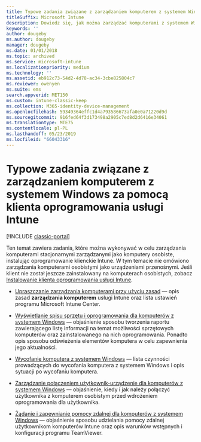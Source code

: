 ```yaml
---
title: Typowe zadania związane z zarządzaniem komputerem z systemem Windows
titleSuffix: Microsoft Intune
description: Dowiedz się, jak można zarządzać komputerami z systemem Windows, na których działa klient oprogramowania usługi Intune.
keywords: ''
author: dougeby
ms.author: dougeby
manager: dougeby
ms.date: 01/01/2018
ms.topic: archived
ms.service: microsoft-intune
ms.localizationpriority: medium
ms.technology: ''
ms.assetid: eb912c73-54d2-4d78-ac34-3cbe825804c7
ms.reviewer: owenyen
ms.suite: ems
search.appverid: MET150
ms.custom: intune-classic-keep
ms.collection: M365-identity-device-management
ms.openlocfilehash: 59349364effc1d4a793586673afa0e0a71220d9d
ms.sourcegitcommit: 916fed64f3d173498a2905c7ed8d2d6416e34061
ms.translationtype: MTE75
ms.contentlocale: pl-PL
ms.lasthandoff: 05/23/2019
ms.locfileid: "66043316"
---
```

# <a name="common-windows-pc-management-tasks-with-the-intune-software-client"></a>Typowe zadania związane z zarządzaniem komputerem z systemem Windows za pomocą klienta oprogramowania usługi Intune

[!INCLUDE [classic-portal](includes/classic-portal.md)]

Ten temat zawiera zadania, które można wykonywać w celu zarządzania komputerami stacjonarnymi zarządzanymi jako komputery osobiste, instalując oprogramowanie klienckie Intune. W tym temacie nie omówiono zarządzania komputerami osobistymi jako urządzeniami przenośnymi. Jeśli klient nie został jeszcze zainstalowany na komputerach osobistych, zobacz [Instalowanie klienta oprogramowania usługi Intune](install-the-windows-pc-client-with-microsoft-intune.md).


- [Upraszczanie zarządzania komputerami przy użyciu zasad](use-policies-to-simplify-windows-pc-management.md) — opis zasad **zarządzania komputerem** usługi Intune oraz lista ustawień programu Microsoft Intune Center.

- [Wyświetlanie spisu sprzętu i oprogramowania dla komputerów z systemem Windows](view-hardware-and-software-inventory-for-windows-pcs-in-microsoft-intune.md) — objaśnienie sposobu tworzenia raportu zawierającego listę informacji na temat możliwości sprzętowych komputerów oraz zainstalowanego na nich oprogramowania. Ponadto opis sposobu odświeżenia elementów komputera w celu zapewnienia jego aktualności.

- [Wycofanie komputera z systemem Windows](retire-a-windows-pc-with-microsoft-intune.md) — lista czynności prowadzących do wycofania komputera z systemem Windows i opis sytuacji po wycofaniu komputera.

- [Zarządzanie połączeniem użytkownik-urządzenie dla komputerów z systemem Windows](manage-user-device-linking-for-windows-pcs-with-microsoft-intune.md) — objaśnienie, kiedy i jak należy połączyć użytkownika z komputerem osobistym przed wdrożeniem oprogramowania dla użytkownika.

- [Żądanie i zapewnianie pomocy zdalnej dla komputerów z systemem Windows](request-and-provide-remote-assistance-for-windows-pcs-in-microsoft-intune.md) — objaśnienie sposobu udzielania pomocy zdalnej użytkownikom komputerów Intune oraz opis warunków wstępnych i konfiguracji programu TeamViewer.


